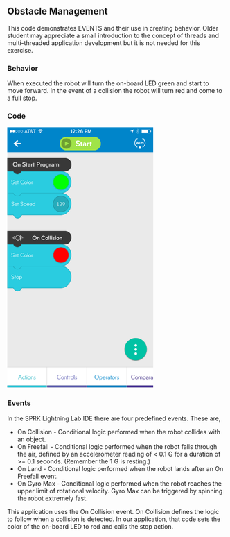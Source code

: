 ## Obstacle Management

This code demonstrates EVENTS and their use in creating  behavior. Older student may appreciate a small introduction to the concept of threads and multi-threaded application development but it is not needed for this exercise.

### Behavior

When executed the robot will turn the on-board LED green and start to move forward. In the event of a collision the robot will turn red and come to a full stop.

### Code

<img src="ObstacleManagement.png" alt="Image of Program Code" style="Height: 600px;"/>


### Events

In the SPRK Lightning Lab IDE there are four predefined events. These are,

*	On Collision - Conditional logic performed when the robot collides with an object.
*	On Freefall - Conditional logic performed when the robot falls through the air, defined by an accelerometer reading of < 0.1 G for a duration of >= 0.1 seconds. (Remember the 1 G is resting.)
*	On Land - Conditional logic performed when the robot lands after an On Freefall event.
*	On Gyro Max - Conditional logic performed when the robot reaches the upper limit of rotational velocity. Gyro Max can be triggered by spinning the robot extremely fast.

This application uses the On Collision event. On Collision defines the logic to follow when a collision is detected. In our application, that code sets the color of the on-board LED to red and calls the stop action.
